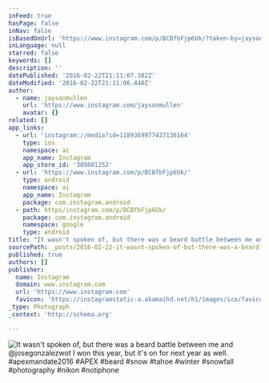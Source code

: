 ```yaml
---
inFeed: true
hasPage: false
inNav: false
isBasedOnUrl: 'https://www.instagram.com/p/BCBfbFjp6Uk/?taken-by=jaysonmullen'
inLanguage: null
starred: false
keywords: []
description: ''
datePublished: '2016-02-22T21:11:07.382Z'
dateModified: '2016-02-22T21:11:06.440Z'
author:
  - name: jaysonmullen
    url: 'https://www.instagram.com/jaysonmullen'
    avatar: {}
related: []
app_links:
  - url: 'instagram://media?id=1189369977437136164'
    type: ios
    namespace: ai
    app_name: Instagram
    app_store_id: '389801252'
  - url: 'https://www.instagram.com/p/BCBfbFjp6Uk/'
    type: android
    namespace: ai
    app_name: Instagram
    package: com.instagram.android
  - path: https/instagram.com/p/BCBfbFjp6Uk/
    package: com.instagram.android
    namespace: google
    type: android
title: "It wasn't spoken of, but there was a beard battle between me and @josegonzalezwot I won this year, but it's on for next year as well. #apexmandate2016 #APEX #beard #snow #tahoe #winter #snowfall #photography #nikon #notiphone"
sourcePath: _posts/2016-02-22-it-wasnt-spoken-of-but-there-was-a-beard-battle-between-me.md
published: true
authors: []
publisher:
  name: Instagram
  domain: www.instagram.com
  url: 'https://www.instagram.com'
  favicon: 'https://instagramstatic-a.akamaihd.net/h1/images/ico/favicon.ico/7cdab0872b15.ico'
_type: Photograph
_context: 'http://schema.org'

---
```

![It wasn't spoken of, but there was a beard battle between me and @josegonzalezwot I won this year, but it's on for next year as well. #apexmandate2016 #APEX #beard #snow #tahoe #winter #snowfall #photography #nikon #notiphone](https://s3-us-west-2.amazonaws.com/the-grid-img/p/d5efc068960865efd8cf48ec97efb21842580f53.jpg)
